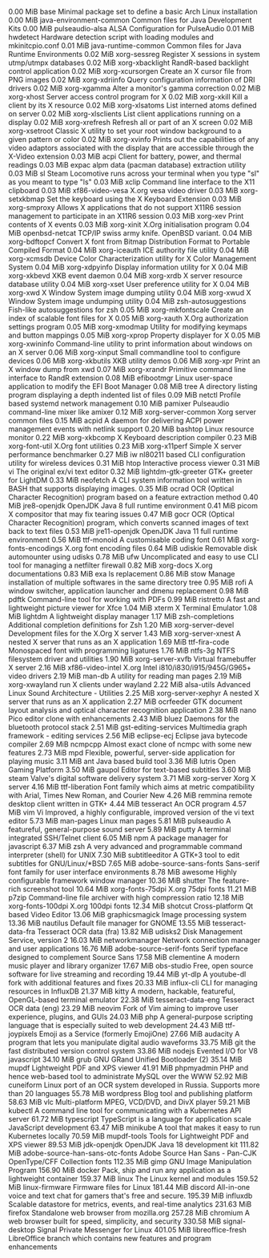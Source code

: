    0.00 MiB	base                	Minimal package set to define a basic Arch Linux installation
   0.00 MiB	java-environment-common	Common files for Java Development Kits
   0.00 MiB	pulseaudio-alsa     	ALSA Configuration for PulseAudio
   0.01 MiB	hwdetect            	Hardware detection script with loading modules and mkinitcpio.conf
   0.01 MiB	java-runtime-common 	Common files for Java Runtime Environments
   0.02 MiB	xorg-sessreg        	Register X sessions in system utmp/utmpx databases
   0.02 MiB	xorg-xbacklight     	RandR-based backlight control application
   0.02 MiB	xorg-xcursorgen     	Create an X cursor file from PNG images
   0.02 MiB	xorg-xdriinfo       	Query configuration information of DRI drivers
   0.02 MiB	xorg-xgamma         	Alter a monitor's gamma correction
   0.02 MiB	xorg-xhost          	Server access control program for X
   0.02 MiB	xorg-xkill          	Kill a client by its X resource
   0.02 MiB	xorg-xlsatoms       	List interned atoms defined on server
   0.02 MiB	xorg-xlsclients     	List client applications running on a display
   0.02 MiB	xorg-xrefresh       	Refresh all or part of an X screen
   0.02 MiB	xorg-xsetroot       	Classic X utility to set your root window background to a given pattern or color
   0.02 MiB	xorg-xvinfo         	Prints out the capabilities of any video adaptors associated with the display that are accessible through the X-Video extension
   0.03 MiB	acpi                	Client for battery, power, and thermal readings
   0.03 MiB	expac               	alpm data (pacman database) extraction utility
   0.03 MiB	sl                  	Steam Locomotive runs across your terminal when you type "sl" as you meant to type "ls"
   0.03 MiB	xclip               	Command line interface to the X11 clipboard
   0.03 MiB	xf86-video-vesa     	X.org vesa video driver
   0.03 MiB	xorg-setxkbmap      	Set the keyboard using the X Keyboard Extension
   0.03 MiB	xorg-smproxy        	Allows X applications that do not support X11R6 session management to participate in an X11R6 session
   0.03 MiB	xorg-xev            	Print contents of X events
   0.03 MiB	xorg-xinit          	X.Org initialisation program
   0.04 MiB	openbsd-netcat      	TCP/IP swiss army knife. OpenBSD variant.
   0.04 MiB	xorg-bdftopcf       	Convert X font from Bitmap Distribution Format to Portable Compiled Format
   0.04 MiB	xorg-iceauth        	ICE authority file utility
   0.04 MiB	xorg-xcmsdb         	Device Color Characterization utility for X Color Management System
   0.04 MiB	xorg-xdpyinfo       	Display information utility for X
   0.04 MiB	xorg-xkbevd         	XKB event daemon
   0.04 MiB	xorg-xrdb           	X server resource database utility
   0.04 MiB	xorg-xset           	User preference utility for X
   0.04 MiB	xorg-xwd            	X Window System image dumping utility
   0.04 MiB	xorg-xwud           	X Window System image undumping utility
   0.04 MiB	zsh-autosuggestions 	Fish-like autosuggestions for zsh
   0.05 MiB	xorg-mkfontscale    	Create an index of scalable font files for X
   0.05 MiB	xorg-xauth          	X.Org authorization settings program
   0.05 MiB	xorg-xmodmap        	Utility for modifying keymaps and button mappings
   0.05 MiB	xorg-xprop          	Property displayer for X
   0.05 MiB	xorg-xwininfo       	Command-line utility to print information about windows on an X server
   0.06 MiB	xorg-xinput         	Small commandline tool to configure devices
   0.06 MiB	xorg-xkbutils       	XKB utility demos
   0.06 MiB	xorg-xpr            	Print an X window dump from xwd
   0.07 MiB	xorg-xrandr         	Primitive command line interface to RandR extension
   0.08 MiB	efibootmgr          	Linux user-space application to modify the EFI Boot Manager
   0.08 MiB	tree                	A directory listing program displaying a depth indented list of files
   0.09 MiB	netctl              	Profile based systemd network management
   0.10 MiB	pamixer             	Pulseaudio command-line mixer like amixer
   0.12 MiB	xorg-server-common  	Xorg server common files
   0.15 MiB	acpid               	A daemon for delivering ACPI power management events with netlink support
   0.20 MiB	bashtop             	Linux resource monitor
   0.22 MiB	xorg-xkbcomp        	X Keyboard description compiler
   0.23 MiB	xorg-font-util      	X.Org font utilities
   0.23 MiB	xorg-x11perf        	Simple X server performance benchmarker
   0.27 MiB	iw                  	nl80211 based CLI configuration utility for wireless devices
   0.31 MiB	htop                	Interactive process viewer
   0.31 MiB	vi                  	The original ex/vi text editor
   0.32 MiB	lightdm-gtk-greeter 	GTK+ greeter for LightDM
   0.33 MiB	neofetch            	A CLI system information tool written in BASH that supports displaying images.
   0.35 MiB	ocrad               	OCR (Optical Character Recognition) program based on a feature extraction method
   0.40 MiB	jre8-openjdk        	OpenJDK Java 8 full runtime environment
   0.41 MiB	picom               	X compositor that may fix tearing issues
   0.47 MiB	gocr                	OCR (Optical Character Recognition) program, which converts scanned images of text back to text files
   0.53 MiB	jre11-openjdk       	OpenJDK Java 11 full runtime environment
   0.56 MiB	ttf-monoid          	A customisable coding font
   0.61 MiB	xorg-fonts-encodings	X.org font encoding files
   0.64 MiB	udiskie             	Removable disk automounter using udisks
   0.78 MiB	ufw                 	Uncomplicated and easy to use CLI tool for managing a netfilter firewall
   0.82 MiB	xorg-docs           	X.org documentations
   0.83 MiB	exa                 	ls replacement
   0.86 MiB	stow                	Manage installation of multiple softwares in the same directory tree
   0.95 MiB	rofi                	A window switcher, application launcher and dmenu replacement
   0.98 MiB	pdftk               	Command-line tool for working with PDFs
   0.99 MiB	ristretto           	A fast and lightweight picture viewer for Xfce
   1.04 MiB	xterm               	X Terminal Emulator
   1.08 MiB	lightdm             	A lightweight display manager
   1.17 MiB	zsh-completions     	Additional completion definitions for Zsh
   1.20 MiB	xorg-server-devel   	Development files for the X.Org X server
   1.43 MiB	xorg-server-xnest   	A nested X server that runs as an X application
   1.69 MiB	ttf-fira-code       	Monospaced font with programming ligatures
   1.76 MiB	ntfs-3g             	NTFS filesystem driver and utilities
   1.90 MiB	xorg-server-xvfb    	Virtual framebuffer X server
   2.16 MiB	xf86-video-intel    	X.org Intel i810/i830/i915/945G/G965+ video drivers
   2.19 MiB	man-db              	A utility for reading man pages
   2.19 MiB	xorg-xwayland       	run X clients under wayland
   2.22 MiB	alsa-utils          	Advanced Linux Sound Architecture - Utilities
   2.25 MiB	xorg-server-xephyr  	A nested X server that runs as an X application
   2.27 MiB	ocrfeeder           	GTK document layout analysis and optical character recognition application
   2.38 MiB	nano                	Pico editor clone with enhancements
   2.43 MiB	bluez               	Daemons for the bluetooth protocol stack
   2.51 MiB	gst-editing-services	Multimedia graph framework - editing services
   2.56 MiB	eclipse-ecj         	Eclipse java bytecode compiler
   2.69 MiB	ncmpcpp             	Almost exact clone of ncmpc with some new features
   2.73 MiB	mpd                 	Flexible, powerful, server-side application for playing music
   3.11 MiB	ant                 	Java based build tool
   3.36 MiB	lutris              	Open Gaming Platform
   3.50 MiB	gaupol              	Editor for text-based subtitles
   3.60 MiB	steam               	Valve's digital software delivery system
   3.71 MiB	xorg-server         	Xorg X server
   4.16 MiB	ttf-liberation      	Font family which aims at metric compatibility with Arial, Times New Roman, and Courier New
   4.26 MiB	remmina             	remote desktop client written in GTK+
   4.44 MiB	tesseract           	An OCR program
   4.57 MiB	vim                 	Vi Improved, a highly configurable, improved version of the vi text editor
   5.73 MiB	man-pages           	Linux man pages
   5.81 MiB	pulseaudio          	A featureful, general-purpose sound server
   5.89 MiB	putty               	A terminal integrated SSH/Telnet client
   6.05 MiB	npm                 	A package manager for javascript
   6.37 MiB	zsh                 	A very advanced and programmable command interpreter (shell) for UNIX
   7.30 MiB	subtitleeditor      	A GTK+3 tool to edit subtitles for GNU/Linux/*BSD
   7.65 MiB	adobe-source-sans-fonts	Sans-serif font family for user interface environments
   8.78 MiB	awesome             	Highly configurable framework window manager
  10.36 MiB	shutter             	The feature-rich screenshot tool
  10.64 MiB	xorg-fonts-75dpi    	X.org 75dpi fonts
  11.21 MiB	p7zip               	Command-line file archiver with high compression ratio
  12.18 MiB	xorg-fonts-100dpi   	X.org 100dpi fonts
  12.34 MiB	shotcut             	Cross-platform Qt based Video Editor
  13.06 MiB	graphicsmagick      	Image processing system
  13.36 MiB	nautilus            	Default file manager for GNOME
  13.55 MiB	tesseract-data-fra  	Tesseract OCR data (fra)
  13.82 MiB	udisks2             	Disk Management Service, version 2
  16.03 MiB	networkmanager      	Network connection manager and user applications
  16.76 MiB	adobe-source-serif-fonts	Serif typeface designed to complement Source Sans
  17.58 MiB	clementine          	A modern music player and library organizer
  17.67 MiB	obs-studio          	Free, open source software for live streaming and recording
  19.44 MiB	yt-dlp              	A youtube-dl fork with additional features and fixes
  20.33 MiB	influx-cli          	CLI for managing resources in InfluxDB
  21.37 MiB	kitty               	A modern, hackable, featureful, OpenGL-based terminal emulator
  22.38 MiB	tesseract-data-eng  	Tesseract OCR data (eng)
  23.29 MiB	neovim              	Fork of Vim aiming to improve user experience, plugins, and GUIs
  24.03 MiB	php                 	A general-purpose scripting language that is especially suited to web development
  24.43 MiB	ttf-joypixels       	Emoji as a Service (formerly EmojiOne)
  27.66 MiB	audacity            	A program that lets you manipulate digital audio waveforms
  33.75 MiB	git                 	the fast distributed version control system
  33.86 MiB	nodejs              	Evented I/O for V8 javascript
  34.10 MiB	grub                	GNU GRand Unified Bootloader (2)
  35.14 MiB	mupdf               	Lightweight PDF and XPS viewer
  41.91 MiB	phpmyadmin          	PHP and hence web-based tool to administrate MySQL over the WWW
  52.92 MiB	cuneiform           	Linux port of an OCR system developed in Russia. Supports more than 20 languages
  55.78 MiB	wordpress           	Blog tool and publishing platform
  58.63 MiB	vlc                 	Multi-platform MPEG, VCD/DVD, and DivX player
  59.21 MiB	kubectl             	A command line tool for communicating with a Kubernetes API server
  61.72 MiB	typescript          	TypeScript is a language for application scale JavaScript development
  63.47 MiB	minikube            	A tool that makes it easy to run Kubernetes locally
  70.59 MiB	mupdf-tools         	Tools for Lightweight PDF and XPS viewer
  89.53 MiB	jdk-openjdk         	OpenJDK Java 18 development kit
 111.82 MiB	adobe-source-han-sans-otc-fonts	Adobe Source Han Sans - Pan-CJK OpenType/CFF Collection fonts
 112.35 MiB	gimp                	GNU Image Manipulation Program
 156.90 MiB	docker              	Pack, ship and run any application as a lightweight container
 159.37 MiB	linux               	The Linux kernel and modules
 159.52 MiB	linux-firmware      	Firmware files for Linux
 181.44 MiB	discord             	All-in-one voice and text chat for gamers that's free and secure.
 195.39 MiB	influxdb            	Scalable datastore for metrics, events, and real-time analytics
 231.63 MiB	firefox             	Standalone web browser from mozilla.org
 257.28 MiB	chromium            	A web browser built for speed, simplicity, and security
 330.58 MiB	signal-desktop      	Signal Private Messenger for Linux
 401.05 MiB	libreoffice-fresh   	LibreOffice branch which contains new features and program enhancements
